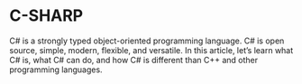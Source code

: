 # C-SHARP

C# is a strongly typed object-oriented programming language. C# is open source, simple, modern, flexible, and versatile. In this article, let’s learn what C# is, what C# can do, and how C# is different than C++ and other programming languages.
